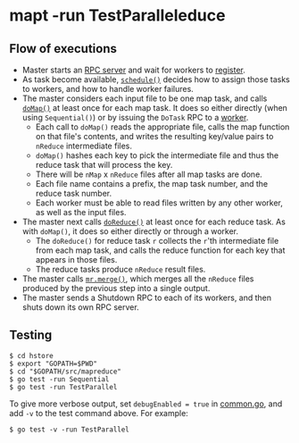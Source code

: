 # mapt -run TestParalleleduce

## Flow of executions

- Master starts an [RPC server](master_rpc.go) and wait for workers to 
  [register](master.go).
- As task become available, [`schedule()`](schedule.go) decides how to assign
  those tasks to workers, and how to handle worker failures.
- The master considers each input file to be one map task, and calls 
  [`doMap()`](common_map.go) at least once for each map task. It does so
  either directly (when using `Sequential()`) or by issuing the `DoTask` RPC to a
  [worker](worker.go).
  - Each call to `doMap()` reads the appropriate file, calls the map function on
    that file's contents, and writes the resulting key/value pairs to `nReduce`
    intermediate files.
  - `doMap()` hashes each key to pick the intermediate file and thus the reduce
    task that will process the key.
  - There will be `nMap` x `nReduce` files after all map tasks are done.
  - Each file name contains a prefix, the map task number, and the reduce task
    number.
  - Each worker must be able to read files written by any other worker, as well
    as the input files.
- The master next calls [`doReduce()`](common_reduce.go) at least once for each
  reduce task. As with `doMap()`, it does so either directly or through a worker.
  - The `doReduce()` for reduce task `r` collects the `r`'th intermediate file from
    each map task, and calls the reduce function for each key that appears in
    those files.
  - The reduce tasks produce `nReduce` result files.
- The master calls [`mr.merge()`](master_splitmerge.go), which merges all the
  `nReduce` files produced by the previous step into a single output.
- The master sends a Shutdown RPC to each of its workers, and then shuts down
  its own RPC server.

## Testing

```
$ cd hstore
$ export "GOPATH=$PWD" 
$ cd "$GOPATH/src/mapreduce"
$ go test -run Sequential
$ go test -run TestParallel
```

To give more verbose output, set `debugEnabled = true` in
[common.go](common.go), and add `-v` to the test command above. For example:

```
$ go test -v -run TestParallel
```
